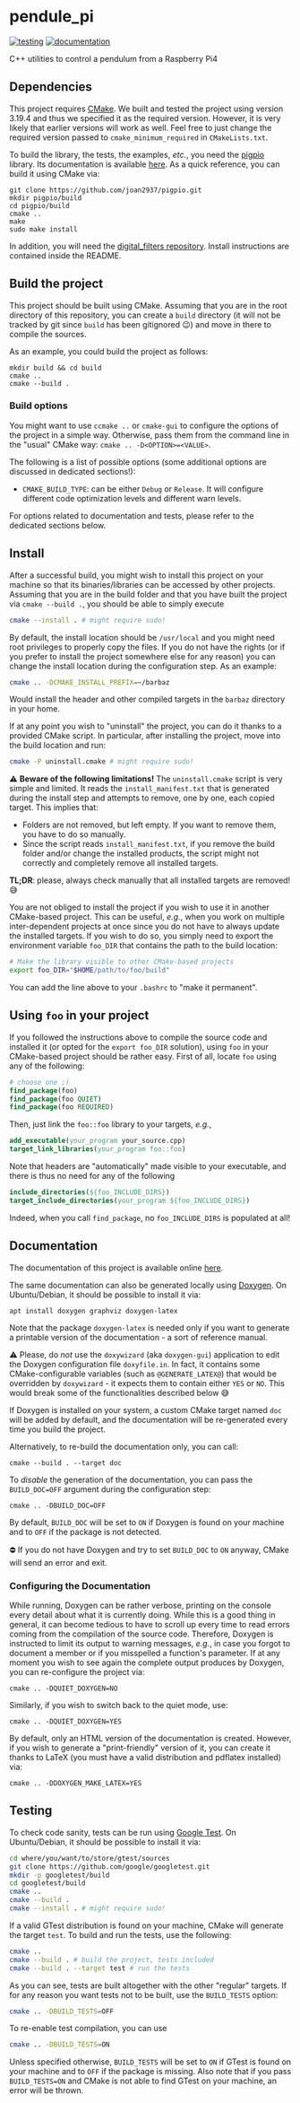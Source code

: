 # pendule_pi

[![testing](https://github.com/francofusco/pendule_pi/actions/workflows/cmake-run-tests.yaml/badge.svg)](https://github.com/francofusco/pendule_pi/actions/workflows/cmake-run-tests.yaml)
[![documentation](https://github.com/francofusco/pendule_pi/actions/workflows/cmake-build-doc.yaml/badge.svg)](https://francofusco.github.io/pendule_pi/)

C++ utilities to control a pendulum from a Raspberry Pi4

## Dependencies

This project requires [CMake](https://cmake.org/).
We built and tested the project using version 3.19.4 and thus we specified it
as the required version. However, it is very likely that earlier versions will
work as well. Feel free to just change the required version passed to
`cmake_minimum_required` in `CMakeLists.txt`.

To build the library, the tests, the examples, *etc.*, you need the
[pigpio](https://github.com/joan2937/pigpio) library.
Its documentation is available [here](http://abyz.me.uk/rpi/pigpio/index.html).
As a quick reference, you can build it using CMake via:
```
git clone https://github.com/joan2937/pigpio.git
mkdir pigpio/build
cd pigpio/build
cmake ..
make
sudo make install
```

In addition, you will need the [digital_filters repository](https://github.com/francofusco/digital_filters).
Install instructions are contained inside the README.


## Build the project

This project should be built using CMake. Assuming that you are in the root
directory of this repository, you can create a `build` directory (it will not
be tracked by git since `build` has been gitignored :wink:) and move in there
to compile the sources.

As an example, you could build the project as follows:

```
mkdir build && cd build
cmake ..
cmake --build .
```

### Build options

You might want to use `ccmake ..` or `cmake-gui` to configure the options of
the project in a simple way. Otherwise, pass them from the command line in the
"usual" CMake way: `cmake .. -D<OPTION>=<VALUE>`.

The following is a list of possible options (some additional options are
discussed in dedicated sections!):

- `CMAKE_BUILD_TYPE`: can be either `Debug` or `Release`. It will configure
  different code optimization levels and different warn levels.

For options related to documentation and tests, please refer to the dedicated
sections below.


## Install

After a successful build, you might wish to install this project on your
machine so that its binaries/libraries can be accessed by other projects.
Assuming that you are in the build folder and that you have built the project
via `cmake --build .`, you should be able to simply execute

```bash
cmake --install . # might require sudo!
```

By default, the install location should be `/usr/local` and you might need
root privileges to properly copy the files. If you do not have the rights (or
if you prefer to install the project somewhere else for any reason) you can
change the install location during the configuration step. As an example:

```bash
cmake .. -DCMAKE_INSTALL_PREFIX=~/barbaz
```

Would install the header and other compiled targets in the `barbaz` directory
in your home.

If at any point you wish to "uninstall" the project, you can do it thanks to a
provided CMake script. In particular, after installing the project, move into
the build location and run:

```bash
cmake -P uninstall.cmake # might require sudo!
```

:warning: **Beware of the following limitations!** The `uninstall.cmake` script
is very simple and limited. It reads the `install_manifest.txt` that is
generated during the install step and attempts to remove, one by one, each
copied target. This implies that:
- Folders are not removed, but left empty. If you want to remove them, you have
  to do so manually.
- Since the script reads `install_manifest.txt`, if you remove the build folder
  and/or change the installed products, the script might not correctly and
  completely remove all installed targets.

**TL;DR**: please, always check manually that all installed targets are removed!
:sweat_smile:

You are not obliged to install the project if you wish to use it in another
CMake-based project. This can be useful, *e.g.*, when you work on multiple
inter-dependent projects at once since you do not have to always update the
installed targets. If you wish to do so, you simply need to export the
environment variable `foo_DIR` that contains the path to the build location:

```bash
# Make the library visible to other CMake-based projects
export foo_DIR="$HOME/path/to/foo/build"
```
You can add the line above to your `.bashrc` to "make it permanent".


## Using `foo` in your project

If you followed the instructions above to compile the source code and installed
it (or opted for the `export foo_DIR` solution), using `foo` in your
CMake-based project should be rather easy. First of all, locate `foo` using any
of the following:

```cmake
# choose one ;)
find_package(foo)
find_package(foo QUIET)
find_package(foo REQUIRED)
```

Then, just link the `foo::foo` library to your targets, *e.g.*,

```cmake
add_executable(your_program your_source.cpp)
target_link_libraries(your_program foo::foo)
```

Note that headers are "automatically" made visible to your executable, and
there is thus no need for any of the following

```cmake
include_directories(${foo_INCLUDE_DIRS})
target_include_directories(your_program ${foo_INCLUDE_DIRS})
```

Indeed, when you call `find_package`, no `foo_INCLUDE_DIRS` is populated at all!


## Documentation

The documentation of this project is available online
[here](https://francofusco.github.io/template-cmake-project/).

The same documentation can also be generated locally using
[Doxygen](https://www.doxygen.nl/index.html).
On Ubuntu/Debian, it should be possible to install it via:
```
apt install doxygen graphviz doxygen-latex
```
Note that the package `doxygen-latex` is needed only if you want to generate
a printable version of the documentation - a sort of reference manual.

:warning: Please, do *not* use the `doxywizard` (aka `doxygen-gui`) application
to edit the Doxygen configuration file `doxyfile.in`. In fact, it contains some
CMake-configurable variables (such as `@GENERATE_LATEX@`) that would be
overridden by `doxywizard` - it expects them to contain either `YES` or `NO`.
This would break some of the functionalities described below :sweat_smile:

If Doxygen is installed on your system, a custom CMake target named `doc` will
be added by default, and the documentation will be re-generated every time you
build the project.

Alternatively, to re-build the documentation only, you can call:
```
cmake --build . --target doc
```

To *disable* the generation of the documentation, you can pass the
`BUILD_DOC=OFF` argument during the configuration step:
```
cmake .. -DBUILD_DOC=OFF
```
By default, `BUILD_DOC` will be set to `ON` if Doxygen is found on your machine
and to `OFF` if the package is not detected.

:no_entry: If you do not have Doxygen and try to set `BUILD_DOC` to `ON` anyway,
CMake will send an error and exit.


### Configuring the Documentation

While running, Doxygen can be rather verbose, printing on the console every
detail about what it is currently doing. While this is a good thing in general,
it can become tedious to have to scroll up every time to read errors coming
from the compilation of the source code. Therefore, Doxygen is instructed to
limit its output to warning messages, *e.g.*, in case you forgot to document
a member or if you misspelled a function's parameter. If at any moment you wish
to see again the complete output produces by Doxygen, you can re-configure the
project via:
```
cmake .. -DQUIET_DOXYGEN=NO
```
Similarly, if you wish to switch back to the quiet mode, use:
```
cmake .. -DQUIET_DOXYGEN=YES
```

By default, only an HTML version of the documentation is created. However, if
you wish to generate a "print-friendly" version of it, you can create it thanks
to LaTeX (you must have a valid distribution and pdflatex installed) via:
```
cmake .. -DDOXYGEN_MAKE_LATEX=YES
```


## Testing

To check code sanity, tests can be run using
[Google Test](https://github.com/google/googletest).
On Ubuntu/Debian, it should be possible to install it via:

```bash
cd where/you/want/to/store/gtest/sources
git clone https://github.com/google/googletest.git
mkdir -p googletest/build
cd googletest/build
cmake ..
cmake --build .
cmake --install . # might require sudo!
```

If a valid GTest distribution is found on your machine, CMake will generate the
target `test`. To build and run the tests, use the following:

```bash
cmake ..
cmake --build . # build the project, tests included
cmake --build . --target test # run the tests
```

As you can see, tests are built altogether with the other "regular" targets.
If for any reason you want tests not to be built, use the `BUILD_TESTS` option:

```bash
cmake .. -DBUILD_TESTS=OFF
```

To re-enable test compilation, you can use

```bash
cmake .. -DBUILD_TESTS=ON
```

Unless specified otherwise, `BUILD_TESTS` will be set to `ON` if GTest is found
on your machine and to `OFF` if the package is missing. Also note that if you
pass `BUILD_TESTS=ON` and CMake is not able to find GTest on your machine,
an error will be thrown.

